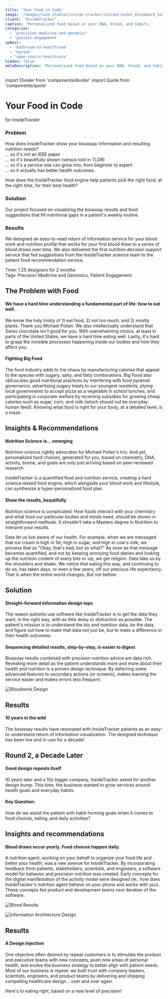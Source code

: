 ```yaml
---
title: 'Your Food in Code'
image: '/images/case-studies/inside-tracker/insidetracker_bloodwork_hero.jpg'
client: 'InsideTracker'
caption: 'Personalized food based on your DNA, blood, and habits.'
categories:
  - 'precision-medicine-and-genomics'
  - 'patient-engagement'
upNext:
  - 'bathroom-to-healthroom'
  - 'hgraph'
  - 'open-source-healthcare'
hidden: false
metaDescription: 'Personalized food based on your DNA, blood, and habits.'
---
```


import Divider from 'components/divider'
import Quote from 'components/quote'

# Your Food in Code

for InsideTracker

### Problem

<!-- prettier-ignore-start -->
How does InsideTracker show your bioassay information and resulting nutrition needs?  
... so it's not an IEEE paper  
... so it's beautifully shown (versus told in TLDR)  
... so it's a service one can grow into, from beginner to expert  
... so it actually has better health outcomes.
<!-- prettier-ignore-end -->

How does the InsideTracker food engine help patients pick the right food, at the right time, for their best health?

### Solution

Our project focused on visualizing the bioassay results and food suggestions that fill nutritional gaps in a patient's weekly routine.

### Results

We designed an easy-to-read return of information service for your blood work and nutrition profile that works for your first blood draw to a series of blood draws over time. We also delivered the first nutrition decision support service that fed suggestions from the InsideTracker science team to the patient food recommendation service.

<span class="text--uppercase text--gray text--bold text--spacing text--md">Time:</span> 1.25 designers for 2 months
<br /><span class="text--uppercase text--gray text--bold text--spacing text--md">Tags:</span> Precision Medicine and Genomics, Patient Engagement

<Divider />

## The Problem with Food

#### We have a hard time understanding a fundamental part of life: how to eat well.

We know the holy trinity of 1) eat food, 2) not too much, and 3) mostly plants. Thank you Michael Pollan. We also intellectually understand that Swiss chocolate isn't good for you. With overwhelming choice, at least in parts of the United States, we have a hard time eating well. Lastly, it's hard to grasp the invisible processes happening inside our bodies and how they affect you.

#### Fighting Big Food

The food industry adds to the chaos by manufacturing calories that appeal to the species with sugary, salty, and fatty combinations. Big Food also obfuscates good nutritional practices by interfering with food pyramid governance, advertising sugary treats to our youngest residents, plying local governments to accept pizza as a vegetable in school lunches, and participating in corporate welfare by receiving subsidies for growing cheap calories such as sugar, corn, and milk (which should not be everyday human feed). Knowing what food is right for your body, at a detailed level, is a maze.

<Divider />

## Insights & Recommendations

#### Nutrition Science is... emerging

Nutrition science rightly advocates for Michael Pollan's trio. And yet, personalized food choices, generated for you, based on chemistry, DNA, activity, biome, and goals are only just arriving based on peer-reviewed research.

InsideTracker is a quantified food and nutrition service, creating a hard science-based food engine, which alongside your blood work and lifestyle, can synthesize a hyper-personalized food plan.

#### Show the results, beautifully

Nutrition science is complicated. How foods interact with your chemistry and what food our particular bodies and minds need, should be shown in straightforward methods. It shouldn’t take a Masters degree in Nutrition to interpret your results.

<Quote quotee="From Bathroom to Healthroom" quoteeSub="">Data let us live aware of our health. For example, when we are messaged that ice cream is high in fat, high in sugar, and high in cow's milk, we process that as "Okay, that's bad, but so what?" As soon as that message becomes quantified, and not by keeping annoying food diaries and looking up the nutrition content of every bite or sip, we get religion. Data take us by the shoulders and shake. We notice that eating this way, and continuing to do so, has taken days, or even a few years, off our precious life expectancy. That is when the entire world changes. But not before.</Quote>

## Solution

#### Straight-forward information design tops

The reason patients use software like InsideTracker is to get the data they want, in the right way, with as little delay or distraction as possible. The patient's mission is to understand the bio and nutrition data, be the data, and figure out how to make that data not just be, but to make a difference in their health outcomes.

#### Sequencing detailed results, step-by-step, is easier to digest

Bioassay results combined with precision nutrition advice are data rich. Revealing more detail as the patient understands more and more about their health and nutrition is a proven design technique. By deferring some advanced features to secondary actions (or screens), makes learning the service easier and makes errors less frequent.

![Bloodwork Design](/images/case-studies/inside-tracker/insidetracker_bloodwork_design_lg.jpg)

<Divider />

## Results

#### 10 years in the wild

The bioassay results have resonated with InsideTracker patients as an easy-to-understand return of information visualization. The designed technique has been live and in-use for a decade!

## Round 2, a Decade Later

#### Good design repeats itself

10 years later and a 10x bigger company, InsideTracker asked for another design bump. This time, the business wanted to grow services around health goals and everyday habits.

#### Key Question:

How do we assist the patient with habit-forming goals when it comes to food choices, eating, and daily activities?

## Insights and recommendations

#### Blood draws occur yearly. Food choices happen daily.

A nutrition agent, working on your behalf to organize your food life and better your health, was a new avenue for InsideTracker. By incorporating feedback from patients, stakeholders, scientists, and engineers, a software model for behavior and precision nutrition was created. Early concepts for the digital manifestation of the activity model were designed (ie., how does InsideTracker's nutrition agent behave on your phone and works with you). These concepts fed product and development teams next iteration of the software.

![Blood Results](/images/case-studies/inside-tracker/insidetracker_blood_results_4.jpg)

![Information Architecture Design](/images/case-studies/inside-tracker/insidetracker_information_architecture_3.jpg)

## Results

#### A Design Injection

One objective often desired by repeat customers is to stimulate the product and executive teams with new concepts, push new areas of personal health, and evolve the business strategy to better align with patient needs. Most of our business is repeat: we built trust with company leaders, scientists, engineers, and product teams by delivering and shipping compelling healthcare design... over and over again.

Here's to eating right, based on a new level of precision!
